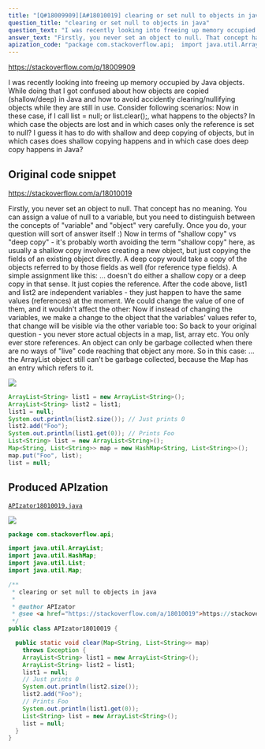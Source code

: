 ```yaml
---
title: "[Q#18009909][A#18010019] clearing or set null to objects in java"
question_title: "clearing or set null to objects in java"
question_text: "I was recently looking into freeing up memory occupied by Java objects. While doing that I got confused about how objects are copied (shallow/deep) in Java and how to avoid accidently clearing/nullifying objects while they are still in use. Consider following scenarios: Now in these case, if I call list = null; or list.clear();, what happens to the objects? In which case the objects are lost and in which cases only the reference is set to null? I guess it has to do with shallow and deep copying of objects, but in which cases does shallow copying happens and in which case does deep copy happens in Java?"
answer_text: "Firstly, you never set an object to null. That concept has no meaning. You can assign a value of null to a variable, but you need to distinguish between the concepts of \"variable\" and \"object\" very carefully. Once you do, your question will sort of answer itself :) Now in terms of \"shallow copy\" vs \"deep copy\" - it's probably worth avoiding the term \"shallow copy\" here, as usually a shallow copy involves creating a new object, but just copying the fields of an existing object directly. A deep copy would take a copy of the objects referred to by those fields as well (for reference type fields). A simple assignment like this: ... doesn't do either a shallow copy or a deep copy in that sense. It just copies the reference. After the code above, list1 and list2 are independent variables - they just happen to have the same values (references) at the moment. We could change the value of one of them, and it wouldn't affect the other: Now if instead of changing the variables, we make a change to the object that the variables' values refer to, that change will be visible via the other variable too: So back to your original question - you never store actual objects in a map, list, array etc. You only ever store references. An object can only be garbage collected when there are no ways of \"live\" code reaching that object any more. So in this case: ... the ArrayList object still can't be garbage collected, because the Map has an entry which refers to it."
apization_code: "package com.stackoverflow.api;  import java.util.ArrayList; import java.util.HashMap; import java.util.List; import java.util.Map;  /**  * clearing or set null to objects in java  *  * @author APIzator  * @see <a href=\"https://stackoverflow.com/a/18010019\">https://stackoverflow.com/a/18010019</a>  */ public class APIzator18010019 {    public static void clear(Map<String, List<String>> map)     throws Exception {     ArrayList<String> list1 = new ArrayList<String>();     ArrayList<String> list2 = list1;     list1 = null;     // Just prints 0     System.out.println(list2.size());     list2.add(\"Foo\");     // Prints Foo     System.out.println(list1.get(0));     List<String> list = new ArrayList<String>();     list = null;   } }"
---
```


https://stackoverflow.com/q/18009909

I was recently looking into freeing up memory occupied by Java objects. While doing that I got confused about how objects are copied (shallow/deep) in Java and how to avoid accidently clearing/nullifying objects while they are still in use.
Consider following scenarios:
Now in these case, if I call list = null; or list.clear();, what happens to the objects? In which case the objects are lost and in which cases only the reference is set to null?
I guess it has to do with shallow and deep copying of objects, but in which cases does shallow copying happens and in which case does deep copy happens in Java?



## Original code snippet

https://stackoverflow.com/a/18010019

Firstly, you never set an object to null. That concept has no meaning. You can assign a value of null to a variable, but you need to distinguish between the concepts of &quot;variable&quot; and &quot;object&quot; very carefully. Once you do, your question will sort of answer itself :)
Now in terms of &quot;shallow copy&quot; vs &quot;deep copy&quot; - it&#x27;s probably worth avoiding the term &quot;shallow copy&quot; here, as usually a shallow copy involves creating a new object, but just copying the fields of an existing object directly. A deep copy would take a copy of the objects referred to by those fields as well (for reference type fields). A simple assignment like this:
... doesn&#x27;t do either a shallow copy or a deep copy in that sense. It just copies the reference. After the code above, list1 and list2 are independent variables - they just happen to have the same values (references) at the moment. We could change the value of one of them, and it wouldn&#x27;t affect the other:
Now if instead of changing the variables, we make a change to the object that the variables&#x27; values refer to, that change will be visible via the other variable too:
So back to your original question - you never store actual objects in a map, list, array etc. You only ever store references. An object can only be garbage collected when there are no ways of &quot;live&quot; code reaching that object any more. So in this case:
... the ArrayList object still can&#x27;t be garbage collected, because the Map has an entry which refers to it.

<div class="code-logo"><img src="/stackoverflow.png" /></div>

```java
ArrayList<String> list1 = new ArrayList<String>();
ArrayList<String> list2 = list1;
list1 = null;
System.out.println(list2.size()); // Just prints 0
list2.add("Foo");
System.out.println(list1.get(0)); // Prints Foo
List<String> list = new ArrayList<String>();
Map<String, List<String>> map = new HashMap<String, List<String>>();
map.put("Foo", list);
list = null;
```

## Produced APIzation

[`APIzator18010019.java`](https://github.com/pasqualesalza/apization-temp-data/raw/master/search/APIzator18010019.java)

<div class="code-logo"><img src="/apizator.png" /></div>

```java
package com.stackoverflow.api;

import java.util.ArrayList;
import java.util.HashMap;
import java.util.List;
import java.util.Map;

/**
 * clearing or set null to objects in java
 *
 * @author APIzator
 * @see <a href="https://stackoverflow.com/a/18010019">https://stackoverflow.com/a/18010019</a>
 */
public class APIzator18010019 {

  public static void clear(Map<String, List<String>> map)
    throws Exception {
    ArrayList<String> list1 = new ArrayList<String>();
    ArrayList<String> list2 = list1;
    list1 = null;
    // Just prints 0
    System.out.println(list2.size());
    list2.add("Foo");
    // Prints Foo
    System.out.println(list1.get(0));
    List<String> list = new ArrayList<String>();
    list = null;
  }
}

```